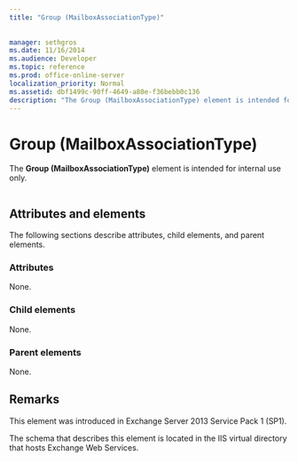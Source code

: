 ```yaml
---
title: "Group (MailboxAssociationType)"
 
 
manager: sethgros
ms.date: 11/16/2014
ms.audience: Developer
ms.topic: reference
ms.prod: office-online-server
localization_priority: Normal
ms.assetid: dbf1499c-90ff-4649-a80e-f36bebb0c136
description: "The Group (MailboxAssociationType) element is intended for internal use only."
---
```


# Group (MailboxAssociationType)

The **Group (MailboxAssociationType)** element is intended for internal use only. 
  
```

```

## Attributes and elements

The following sections describe attributes, child elements, and parent elements.
  
### Attributes

None.
  
### Child elements

None.
  
### Parent elements

None.
  
## Remarks

This element was introduced in Exchange Server 2013 Service Pack 1 (SP1).
  
The schema that describes this element is located in the IIS virtual directory that hosts Exchange Web Services.
  

